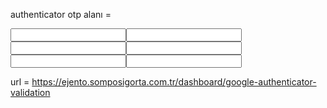 authenticator otp alanı = <div class="d-flex justify-content-center mt-4 mb-4"><div class="p-inputotp p-component" data-pc-name="inputotp" pc50="" data-pc-section="root"><input type="text" class="p-inputtext p-component p-inputtext-lg p-inputfield-lg p-variant-filled p-inputotp-input" inputmode="text" data-pc-name="pcinputtext" data-pc-extend="inputtext" pc51="" data-pc-section="root"><input type="text" class="p-inputtext p-component p-inputtext-lg p-inputfield-lg p-variant-filled p-inputotp-input" inputmode="text" data-pc-name="pcinputtext" data-pc-extend="inputtext" pc52="" data-pc-section="root"><input type="text" class="p-inputtext p-component p-inputtext-lg p-inputfield-lg p-variant-filled p-inputotp-input" inputmode="text" data-pc-name="pcinputtext" data-pc-extend="inputtext" pc53="" data-pc-section="root"><input type="text" class="p-inputtext p-component p-inputtext-lg p-inputfield-lg p-variant-filled p-inputotp-input" inputmode="text" data-pc-name="pcinputtext" data-pc-extend="inputtext" pc54="" data-pc-section="root"><input type="text" class="p-inputtext p-component p-inputtext-lg p-inputfield-lg p-variant-filled p-inputotp-input" inputmode="text" data-pc-name="pcinputtext" data-pc-extend="inputtext" pc55="" data-pc-section="root"><input type="text" class="p-inputtext p-component p-inputtext-lg p-inputfield-lg p-variant-filled p-inputotp-input" inputmode="text" data-pc-name="pcinputtext" data-pc-extend="inputtext" pc56="" data-pc-section="root"></div></div>

url = https://ejento.somposigorta.com.tr/dashboard/google-authenticator-validation
